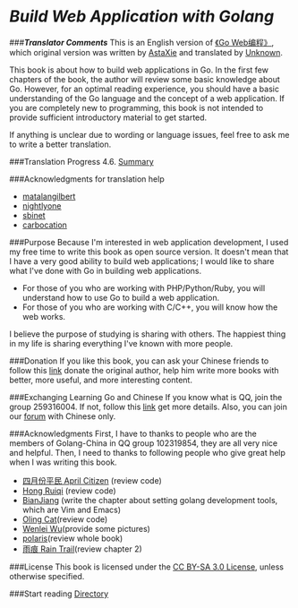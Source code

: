 ***Build Web Application with Golang***
=======================================
###***Translator Comments***
This is an English version of [《Go Web编程》](https://github.com/astaxie/build-web-application-with-golang), which original version was written by [AstaXie](https://github.com/astaxie) and translated by [Unknown](https://github.com/Unknwon).

This book is about how to build web applications in Go. In the first few chapters of the book, the author will review some basic knowledge about Go. However, for an optimal reading experience, you should have a basic understanding of the Go language and the concept of a web application. If you are completely new to programming, this book is not intended to provide sufficient introductory material to get started.

If anything is unclear due to wording or language issues, feel free to ask me to write a better translation.

###Translation Progress
4.6. [Summary](eBook/04.6.md)

###Acknowledgments for translation help
- [matalangilbert](https://github.com/matalangilbert)
- [nightlyone](https://github.com/nightlyone)
- [sbinet](https://github.com/sbinet)
- [carbocation](https://github.com/carbocation)

###Purpose
Because I'm interested in web application development, I used my free time to write this book as open source version. It doesn't mean that I have a very good ability to build web applications; I would like to share what I've done with Go in building web applications.

- For those of you who are working with PHP/Python/Ruby, you will understand how to use Go to build a web application.
- For those of you who are working with C/C++, you will know how the web works.

I believe the purpose of studying is sharing with others. The happiest thing in my life is sharing everything I've known with more people.

###Donation
If you like this book, you can ask your Chinese friends to follow this [link](https://me.alipay.com/astaxie) donate the original author, help him write more books with better, more useful, and more interesting content.

###Exchanging Learning Go and Chinese
If you know what is QQ, join the group 259316004. If not, follow this [link](http://download.imqq.com/download.shtml) get more details. Also, you can join our [forum](http://mygolang.com) with Chinese only.

###Acknowledgments
First, I have to thanks to people who are the members of Golang-China in QQ group 102319854, they are all very nice and helpful. Then, I need to thanks to following people who give great help when I was writing this book.

 - [四月份平民 April Citizen](https://plus.google.com/110445767383269817959) (review code)
 - [Hong Ruiqi](https://github.com/hongruiqi) (review code)
 - [BianJiang](https://github.com/border) (write the chapter about setting golang development tools, which are Vim and Emacs)
 - [Oling Cat](https://github.com/OlingCat)(review code)
 - [Wenlei Wu](mailto:spadesacn@gmail.com)(provide some pictures)
 - [polaris](https://github.com/polaris1119)(review whole book)
 - [雨痕 Rain Trail](https://github.com/qyuhen)(review chapter 2)

###License
This book is licensed under the [CC BY-SA 3.0 License](http://creativecommons.org/licenses/by-sa/3.0/), unless otherwise specified.

###Start reading
[Directory](./eBook/preface.md)
